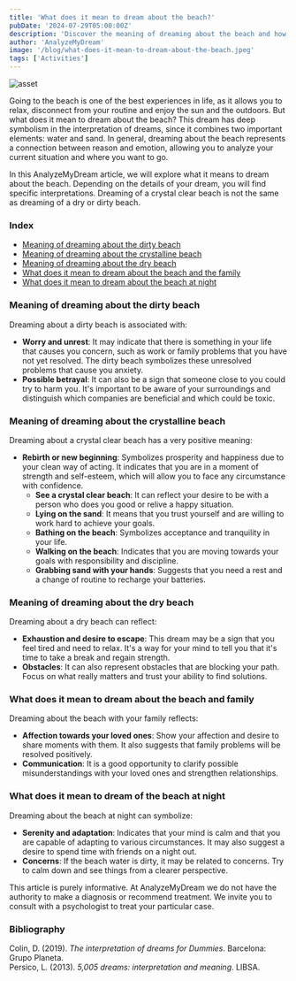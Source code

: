 ```yaml
---
title: 'What does it mean to dream about the beach?'
pubDate: '2024-07-29T05:00:00Z'
description: 'Discover the meaning of dreaming about the beach and how different aspects of the dream, such as the cleanliness of the water or the presence of family, can influence its interpretation.'
author: 'AnalyzeMyDream'
image: '/blog/what-does-it-mean-to-dream-about-the-beach.jpeg'
tags: ['Activities']
---
```


![asset](/blog/what-does-it-mean-to-dream-about-the-beach.jpeg)



Going to the beach is one of the best experiences in life, as it allows you to relax, disconnect from your routine and enjoy the sun and the outdoors. But what does it mean to dream about the beach? This dream has deep symbolism in the interpretation of dreams, since it combines two important elements: water and sand. In general, dreaming about the beach represents a connection between reason and emotion, allowing you to analyze your current situation and where you want to go.

In this AnalyzeMyDream article, we will explore what it means to dream about the beach. Depending on the details of your dream, you will find specific interpretations. Dreaming of a crystal clear beach is not the same as dreaming of a dry or dirty beach.


### Index

- [Meaning of dreaming about the dirty beach](#meaning-of-dreaming-about-the-dirty-beach)
- [Meaning of dreaming about the crystalline beach](#meaning-of-dreaming-about-the-crystalline-beach)
- [Meaning of dreaming about the dry beach](#meaning-of-dreaming-about-the-dry-beach)
- [What does it mean to dream about the beach and the family](#what-does-it-mean-to-dream-about-the-beach-and-the-family)
- [What does it mean to dream about the beach at night](#what-does-it-mean-to-dream-about-the-beach-at-night)

### Meaning of dreaming about the dirty beach

Dreaming about a dirty beach is associated with:

- **Worry and unrest**: It may indicate that there is something in your life that causes you concern, such as work or family problems that you have not yet resolved. The dirty beach symbolizes these unresolved problems that cause you anxiety.
- **Possible betrayal**: It can also be a sign that someone close to you could try to harm you. It's important to be aware of your surroundings and distinguish which companies are beneficial and which could be toxic.

### Meaning of dreaming about the crystalline beach

Dreaming about a crystal clear beach has a very positive meaning:

- **Rebirth or new beginning**: Symbolizes prosperity and happiness due to your clean way of acting. It indicates that you are in a moment of strength and self-esteem, which will allow you to face any circumstance with confidence.
  - **See a crystal clear beach**: It can reflect your desire to be with a person who does you good or relive a happy situation.
  - **Lying on the sand**: It means that you trust yourself and are willing to work hard to achieve your goals.
  - **Bathing on the beach**: Symbolizes acceptance and tranquility in your life.
  - **Walking on the beach**: Indicates that you are moving towards your goals with responsibility and discipline.
  - **Grabbing sand with your hands**: Suggests that you need a rest and a change of routine to recharge your batteries.

### Meaning of dreaming about the dry beach

Dreaming about a dry beach can reflect:

- **Exhaustion and desire to escape**: This dream may be a sign that you feel tired and need to relax. It's a way for your mind to tell you that it's time to take a break and regain strength.
- **Obstacles**: It can also represent obstacles that are blocking your path. Focus on what really matters and trust your ability to find solutions.

### What does it mean to dream about the beach and family

Dreaming about the beach with your family reflects:

- **Affection towards your loved ones**: Show your affection and desire to share moments with them. It also suggests that family problems will be resolved positively.
- **Communication**: It is a good opportunity to clarify possible misunderstandings with your loved ones and strengthen relationships.

### What does it mean to dream of the beach at night

Dreaming about the beach at night can symbolize:

- **Serenity and adaptation**: Indicates that your mind is calm and that you are capable of adapting to various circumstances. It may also suggest a desire to spend time with friends on a night out.
- **Concerns**: If the beach water is dirty, it may be related to concerns. Try to calm down and see things from a clearer perspective.

This article is purely informative. At AnalyzeMyDream we do not have the authority to make a diagnosis or recommend treatment. We invite you to consult with a psychologist to treat your particular case.


### Bibliography

Colin, D. (2019). *The interpretation of dreams for Dummies*. Barcelona: Grupo Planeta.  
Persico, L. (2013). *5,005 dreams: interpretation and meaning*. LIBSA.
